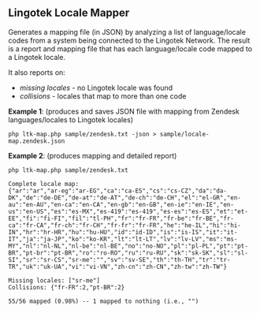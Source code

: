 ## Lingotek Locale Mapper ##

Generates a mapping file (in JSON) by analyzing a list of language/locale codes from a system being connected to the Lingotek Network.  The result is a report and mapping file that has each language/locale code mapped to a Lingotek locale. 

It also reports on: 

* *missing locales* - no Lingotek locale was found
* *collisions* - locales that map to more than one code



**Example 1**: (produces and saves JSON file with mapping from Zendesk languages/locales to Lingotek locales)

```
php ltk-map.php sample/zendesk.txt -json > sample/locale-map.zendesk.json
```

**Example 2**: (produces mapping and detailed report)

```
php ltk-map.php sample/zendesk.txt
```

```
Complete locale map:
{"ar":"ar","ar-eg":"ar-EG","ca":"ca-ES","cs":"cs-CZ","da":"da-DK","de":"de-DE","de-at":"de-AT","de-ch":"de-CH","el":"el-GR","en-au":"en-AU","en-ca":"en-CA","en-gb":"en-GB","en-ie":"en-IE","en-us":"en-US","es":"es-MX","es-419":"es-419","es-es":"es-ES","et":"et-EE","fi":"fi-FI","fil":"tl-PH","fr":"fr-FR","fr-be":"fr-BE","fr-ca":"fr-CA","fr-ch":"fr-CH","fr-fr":"fr-FR","he":"he-IL","hi":"hi-IN","hr":"hr-HR","hu":"hu-HU","id":"id-ID","is":"is-IS","it":"it-IT","ja":"ja-JP","ko":"ko-KR","lt":"lt-LT","lv":"lv-LV","ms":"ms-MY","nl":"nl-NL","nl-be":"nl-BE","no":"no-NO","pl":"pl-PL","pt":"pt-BR","pt-br":"pt-BR","ro":"ro-RO","ru":"ru-RU","sk":"sk-SK","sl":"sl-SI","sr":"sr-CS","sr-me":"","sv":"sv-SE","th":"th-TH","tr":"tr-TR","uk":"uk-UA","vi":"vi-VN","zh-cn":"zh-CN","zh-tw":"zh-TW"}

Missing locales: ["sr-me"]
Collisions: {"fr-FR":2,"pt-BR":2}

55/56 mapped (0.98%) -- 1 mapped to nothing (i.e., "")
```